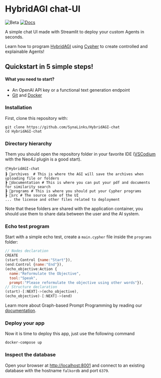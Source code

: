 # HybridAGI chat-UI
![Beta](https://img.shields.io/badge/Release-Beta-blue) [![Docs](https://img.shields.io/badge/HybridAGI-Documentation-green)](https://synalinks.github.io/documentation/)

A simple chat UI made with Streamlit to deploy your custom Agents in seconds.

Learn how to program [HybridAGI](https://github.com/SynaLinks/HybridAGI) using [Cypher](https://en.wikipedia.org/wiki/Cypher_(query_language)) to create controlled and explainable Agents!

## Quickstart in 5 simple steps!

#### What you need to start?
- An OpenAI API key or a functional text generation endpoint
- [Git](https://git-scm.com/downloads) and [Docker](https://www.docker.com/products/docker-desktop/)

### Installation

First, clone this repository with:

```
git clone https://github.com/SynaLinks/HybridAGI-chat
cd HybridAGI-chat
```

### Directory hierarchy

Them you should open the repository folder in your favorite IDE ([VSCodium](https://vscodium.com/) with the Neo4J plugin is a good start). 

```
📦HybridAGI-chat
┣ 📂archives  # This is where the AGI will save the archives when uploading file or folders
┣ 📂documentation # This is where you can put your pdf and documents for similarity search
┣ 📂programs # This is where you should put your Cypher programs
┣ 📂src # The source code of the UI
... the license and other files related to deployment
```

Note that these folders are shared with the application container, you should use them to share data between the user and the AI system.

### Echo test program

Start with a simple echo test, create a `main.cypher` file inside the `programs` folder:

```javascript
// Nodes declaration
CREATE
(start:Control {name:"Start"}),
(end:Control {name:"End"}),
(echo_objective:Action {
  name:"Reformulate the Objective",
  tool:"Speak",
  prompt:"Please reformulate the objective using other words"}),
// Structure declaration
(start)-[:NEXT]->(echo_objective),
(echo_objective)-[:NEXT]->(end)
```

Learn more about Graph-based Prompt Programming by reading our [documentation](https://synalinks.github.io/documentation/basics/graph-prompt-programming).

### Deploy your app

Now it is time to deploy this app, just use the following command

```
docker-compose up
```

### Inspect the database

Open your browser at [http://localhost:8001](http://localhost:8001) and connect to an existing database with the hostname `falkordb` and port `6379`.